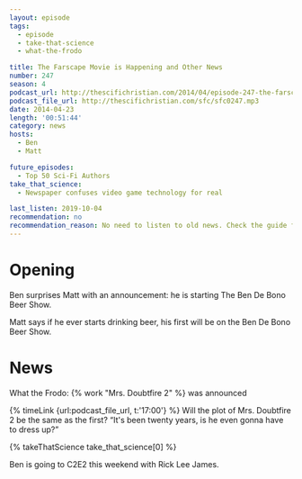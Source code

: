 ```yaml
---
layout: episode
tags:
  - episode
  - take-that-science
  - what-the-frodo

title: The Farscape Movie is Happening and Other News
number: 247
season: 4
podcast_url: http://thescifichristian.com/2014/04/episode-247-the-farscape-movie-is-happening-and-other-news/
podcast_file_url: http://thescifichristian.com/sfc/sfc0247.mp3
date: 2014-04-23
length: '00:51:44'
category: news
hosts:
  - Ben
  - Matt

future_episodes:
  - Top 50 Sci-Fi Authors
take_that_science:
  - Newspaper confuses video game technology for real

last_listen: 2019-10-04
recommendation: no
recommendation_reason: No need to listen to old news. Check the guide for what's interesting in hindsight.
---
```

# Opening
Ben surprises Matt with an announcement: he is starting The Ben De Bono Beer Show. 

Matt says if he ever starts drinking beer, his first will be on the Ben De Bono Beer Show. 



# News
What the Frodo: {% work "Mrs. Doubtfire 2" %} was announced

<div class="quote">
  {% timeLink {url:podcast_file_url, t:'17:00'} %}
  <span class="quote-context is-size-6">Will the plot of Mrs. Doubtfire 2 be the same as the first?</span>
  <q class="matt">It's been twenty years, is he even gonna have to dress up?</q>
</div>

{% takeThatScience take_that_science[0] %}

Ben is going to C2E2 this weekend with Rick Lee James.